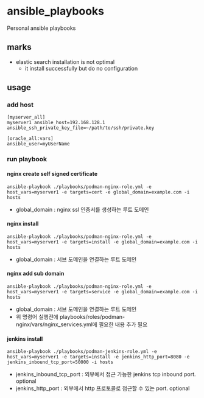 # ansible_playbooks
Personal ansible playbooks

## marks
* elastic search installation is not optimal
    * it install successfully but do no configuration

## usage

### add host
```
[myserver_all]
myserver1 ansible_host=192.168.128.1 ansible_ssh_private_key_file=~/path/to/ssh/private.key

[oracle_all:vars]
ansible_user=myUserName
```

### run playbook
#### nginx create self signed certificate
`ansible-playbook ./playbooks/podman-nginx-role.yml -e host_vars=myserver1 -e targets=cert -e global_domain=example.com -i hosts`
* global_domain : nginx ssl 인증서를 생성하는 루트 도메인 

#### nginx install
`ansible-playbook ./playbooks/podman-nginx-role.yml -e host_vars=myserver1 -e targets=install -e global_domain=example.com -i hosts`
* global_domain : 서브 도메인을 연결하는 루트 도메인

#### nginx add sub domain

`ansible-playbook ./playbooks/podman-nginx-role.yml -e host_vars=myserver1 -e targets=service -e global_domain=example.com -i hosts`
* global_domain : 서브 도메인을 연결하는 루트 도메인
* 위 명령어 실행전에 playbooks/roles/podman-nginx/vars/nginx_services.yml에 필요한 내용 추가 필요

#### jenkins install
`ansible-playbook ./playbooks/podman-jenkins-role.yml -e host_vars=myserver1 -e targets=install -e jenkins_http_port=8080 -e jenkins_inbound_tcp_port=50000 -i hosts`
* jenkins_inbound_tcp_port : 외부에서 접근 가능한 jenkins tcp inbound port. optional
* jenkins_http_port : 외부에서 http 프로토콜로 접근할 수 있는 port. optional
